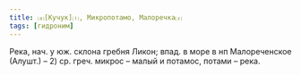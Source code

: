 ```yaml
---
title: ⒜[Кучук]⒯, Микропотамо, Малоречка⒵
tags: [гидроним]
---
```


Река, нач. у юж. склона гребня Ликон; впад. в море в нп Малореченское (Алушт.) –
2) ср. греч. микрос – малый и потамос, потами – река.
